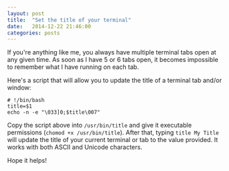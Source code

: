 ```yaml
---
layout: post
title:  "Set the title of your terminal"
date:   2014-12-22 21:46:00
categories: posts
---
```


If you're anything like me, you always have multiple terminal tabs open at any given time. As soon as I have 5 or 6 tabs open, it becomes impossible to remember what I have running on each tab.

Here's a script that will allow you to update the title of a terminal tab and/or window:

```
# !/bin/bash
title=$1
echo -n -e "\033]0;$title\007"
```

Copy the script above into `/usr/bin/title` and give it executable permissions (`chomod +x /usr/bin/title`).  After that, typing `title My Title` will update the title of your current terminal or tab to the value provided. It works with both ASCII and Unicode characters.

Hope it helps!

